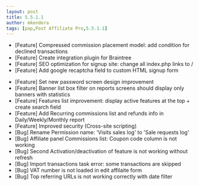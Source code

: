 ```yaml
---
layout: post
title: 5.5.1.1
author: mkendera
tags: [pap,Post Affiliate Pro,5.5.1.1]
---
```


- [Feature] Compressed commission placement model: add condition for declined transactions
- [Feature] Create integration plugin for Braintree
- [Feature] SEO optimization for signup site: change all index.php links to /
- [Feature] Add google recaptcha field to custom HTML signup form

<!--more-->

- [Feature] Set new password screen design improvement
- [Feature] Banner list box filter on reports screens should display only banners with statistics
- [Feature] Features list improvement: display active features at the top + create search field
- [Feature] Add Recurring commissions list and refunds info in Daily/Weekly/Monthly report
- [Feature] Improved security (Cross-site scripting)
- [Bug] Rename Permission name: 'Visits sales log' to 'Sale requests log'
- [Bug] Affiliate panel Commissions list: Coupon code column is not working
- [Bug] Second Activation/deactivation of feature is not working without refresh
- [Bug] Import transactions task error: some transactions are skipped
- [Bug] VAT number is not loaded in edit affilaite form
- [Bug] Top referring URLs is not working correctly with date filter
